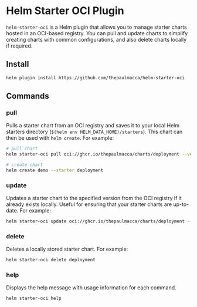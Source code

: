 # Helm Starter OCI Plugin

`helm-starter-oci` is a Helm plugin that allows you to manage starter charts hosted in an OCI-based registry. You can pull and update charts to simplify creating charts with common configurations, and also delete charts locally if required.

## Install

```bash
helm plugin install https://github.com/thepaulmacca/helm-starter-oci
```

## Commands

### pull

Pulls a starter chart from an OCI registry and saves it to your local Helm starters directory (`$(helm env HELM_DATA_HOME)/starters`). This chart can then be used with `helm create`. For example:

```bash
# pull chart
helm starter-oci pull oci://ghcr.io/thepaulmacca/charts/deployment --version 0.1.0

# create chart
helm create demo --starter deployment
```

### update

Updates a starter chart to the specified version from the OCI registry if it already exists locally. Useful for ensuring that your starter charts are up-to-date. For example:

```bash
helm starter-oci update oci://ghcr.io/thepaulmacca/charts/deployment --version 0.2.0
```

### delete

Deletes a locally stored starter chart. For example:

```bash
helm starter-oci delete deployment
```

### help

Displays the help message with usage information for each command.

```bash
helm starter-oci help
```
